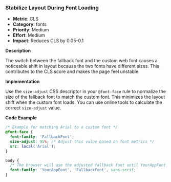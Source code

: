 ### Stabilize Layout During Font Loading

- **Metric**: CLS
- **Category**: fonts
- **Priority**: Medium
- **Effort**: Medium
- **Impact**: Reduces CLS by 0.05-0.1

**Description**

The switch between the fallback font and the custom web font causes a noticeable shift in layout because the two fonts have different sizes. This contributes to the CLS score and makes the page feel unstable.

**Implementation**

Use the `size-adjust` CSS descriptor in your `@font-face` rule to normalize the size of the fallback font to match the custom font. This minimizes the layout shift when the custom font loads. You can use online tools to calculate the correct `size-adjust` value.

**Code Example**
```css
/* Example for matching Arial to a custom font */
@font-face {
  font-family: 'FallbackFont';
  size-adjust: 95%; /* Adjust this value based on font metrics */
  src: local('Arial');
}

body {
  /* The browser will use the adjusted fallback font until YourAppFont loads */
  font-family: 'YourAppFont', 'FallbackFont', sans-serif;
}
```
